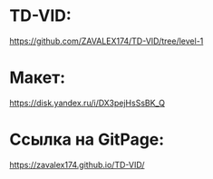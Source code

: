 # TD-VID:

https://github.com/ZAVALEX174/TD-VID/tree/level-1

# Макет:

https://disk.yandex.ru/i/DX3pejHsSsBK_Q

# Ссылка на GitPage:

https://zavalex174.github.io/TD-VID/
